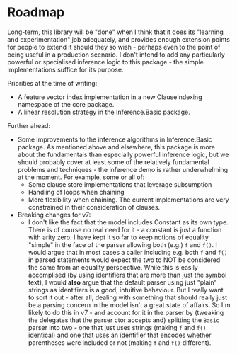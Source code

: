 ﻿# Roadmap

Long-term, this library will be "done" when I think that it does its "learning and experimentation" job adequately, and provides enough extension points for people to extend it should they so wish - perhaps even to the point of being useful in a production scenario.
I don't intend to add any particularly powerful or specialised inference logic to this package - the simple implementations suffice for its purpose.

Priorities at the time of writing:

* A feature vector index implementation in a new ClauseIndexing namespace of the core package.
* A linear resolution strategy in the Inference.Basic package.

Further ahead:

* Some improvements to the inference algorithms in Inference.Basic package.
  As mentioned above and elsewhere, this package is more about the fundamentals than especially powerful inference logic, but we should probably cover at least some of the relatively fundamental problems and techniques - the inference demo is rather underwhelming at the moment.
  For example, some or all of:
  * Some clause store implementations that leverage subsumption
  * Handling of loops when chaining
  * More flexibility when chaining. The current implementations are very constrained in their consideration of clauses.
* Breaking changes for v7:
  * I don't like the fact that the model includes Constant as its own type.
    There is of course no real need for it - a constant is just a function with arity zero.
    I have kept it so far to keep notions of equality "simple" in the face of the parser allowing both (e.g.) `f` and `f()`.
    I would argue that in most cases a caller including e.g. both `f` and `f()` in parsed statements would expect the two to NOT be considered the same from an equality perspective.
    While this is easily accomplised (by using identifiers that are more than just the symbol text), I would **also** argue that the default parser using just "plain" strings as identifiers is a good, intuitive behaviour.
    But I really want to sort it out - after all, dealing with something that should really just be a parsing concern in the model isn't a great state of affairs.
    So I'm likely to do this in v7 - and account for it in the parser by (tweaking the delegates that the parser ctor accepts and) splitting the `Basic` parser into two - one that just uses strings (making `f` and `f()` identical) and one that uses an identifier that encodes whether parentheses were included or not (making `f` and `f()` different).
